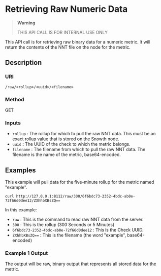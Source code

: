 # Retrieving Raw Numeric Data

> **Warning**
>
> THIS API CALL IS FOR INTERNAL USE ONLY

This API call is for retrieving raw binary data for a numeric metric. It
will return the contents of the NNT file on the node for the metric.

## Description

### URI

`/raw/<rollup>/<uuid>/<filename>`

### Method

GET

### Inputs

 * `rollup` : The rollup for which to pull the raw NNT data. This must be an
   exact rollup value that is stored on the Snowth node.
 * `uuid` : The UUID of the check to which the metric belongs.
 * `filename` : The filename from which to pull the raw NNT data. The filename
   is the name of the metric, base64-encoded.

## Examples

This example will pull data for the five-minute rollup for the metric
named "example".

```
curl http://127.0.0.1:8112/raw/300/6f6bdc73-2352-4bdc-ab0e-72f66d0dee12/ZXhhbXBsZQ==
```

In this example:

 * `raw` : This is the command to read raw NNT data from the server.
 * `300` : This is the rollup (300 Seconds or 5 Minutes)
 * `6f6bdc73-2352-4bdc-ab0e-72f66d0dee12` : This is the Check UUID.
 * `ZXhhbXBsZQ==` : This is the filename (the word "example", base64-encoded)

### Example 1 Output

The output will be raw, binary output that represents all stored data
for the metric.
